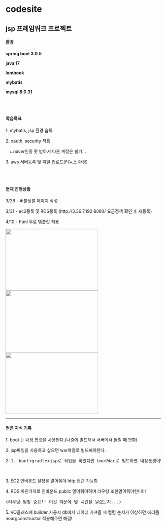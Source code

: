 # codesite  
jsp 프레임워크 프로젝트  
------------------------------------------------  
<h4>환경<h4>
<p>spring boot 3.0.5</p>
<p>java 17</p>
<p>lombook</p>
<p>mybatis</p>
<p>mysql 8.0.31</p>
<br/>
<br/>
<h4>학습목표</h4>
<p>1. mybatis, jsp 환경 습득</p>
<p>2. oauth, security 적용</p>
<p>&nbsp;&nbsp;&nbsp;ㄴnaver인증 못 받아서 다른 계정은 불가...</p>
<p>3. aws 서버등록 및 파일 업로드(리눅스 환경)</p>
<br/>
<br/>
<h4>현재 진행상황</h4>
<p>3/26 - 버블정렬 페이지 작성</p>
<p>3/31 - ec2등록 및 RDS등록 (http://3.36.7.192:8080/ 요금정책 확인 후 재등록) </p>
<p>4/10 - html 무료 템플릿 적용</p>
<img src="https://user-images.githubusercontent.com/110438208/230780762-61d31af6-c447-4080-924d-be63083f9fd0.png" width="300px" height="200px"/>
<img src="https://user-images.githubusercontent.com/110438208/230780829-9202a358-6866-43a2-a70d-d9f30ce26662.png" width="300px" height="200px"/>
<img src="https://user-images.githubusercontent.com/110438208/230780901-490280b6-2da2-4c24-94fd-fd0f825e7a61.png" width="300px" height="200px"/>

---------------------------------------------------
<h4>얻은 지식 기록</h4>
<p>1. boot 는 내장 톰캣을 사용한다.(나중에 빌드해서 서버에서 돌릴 때 편함)</p>
<p>2. jsp파일을 사용하고 싶으면 war파일로 빌드해야한다.  </p>
<pre>2-1. boot+gradle+jsp로 작업을 하였다면 bootWar로 빌드하면 내장톰캣이면서 jsp사용가능  </pre>
<br/>
<p>3. EC2 인바운드 설정을 열어줘야 http 접근 가능함  </p>
<p>4. RDS 마찬가지로 인바운드 public 열어줘야하며 라우팅 또한열어줘야한다!!!</p>
<pre>(라우팅 엄청 중요!! 이것 떄문에 몇 시간을 날렸는지...)  </pre>
<p>5. VO클래스에 builder 사용시 db에서 데이터 가져올 때 컬럼 순서가 이상하면 에러뜸 noargconstructor 적용해주면 해결!</p>
